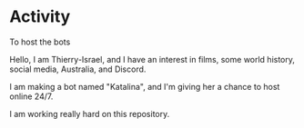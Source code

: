 # Activity
To host the bots

Hello, I am Thierry-Israel, and I have an interest in films, some world history, social media, Australia, and Discord.

I am making a bot named "Katalina", and I'm giving her a chance to host online 24/7.

I am working really hard on this repository.
